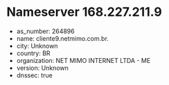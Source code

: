 # Nameserver 168.227.211.9

* as_number: 264896
* name: cliente9.netmimo.com.br.
* city: Unknown
* country: BR
* organization: NET MIMO INTERNET LTDA - ME
* version: Unknown
* dnssec: true
